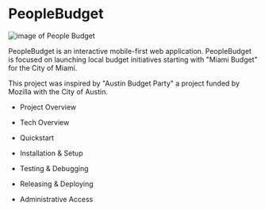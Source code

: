 # PeopleBudget

![image of People Budget](https://i.imgur.com/nXYwHLU.png)

PeopleBudget is an interactive mobile-first web application. PeopleBudget is focused on launching
local budget initiatives starting with "Miami Budget" for the City of Miami. 

This project was inspired by "Austin Budget Party" a project funded by Mozilla with the City of Austin. 
* Project Overview 

* Tech Overview

* Quickstart

* Installation & Setup

* Testing & Debugging

* Releasing & Deploying

* Administrative Access
